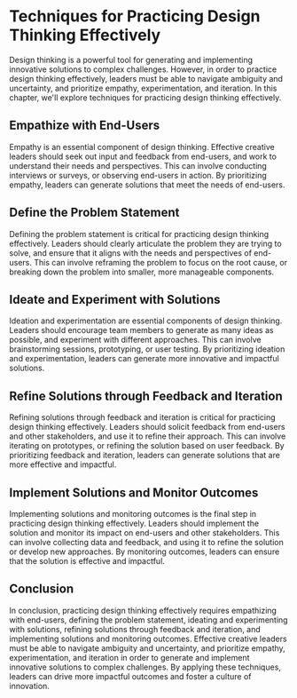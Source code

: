 # Techniques for Practicing Design Thinking Effectively

Design thinking is a powerful tool for generating and implementing innovative solutions to complex challenges. However, in order to practice design thinking effectively, leaders must be able to navigate ambiguity and uncertainty, and prioritize empathy, experimentation, and iteration. In this chapter, we'll explore techniques for practicing design thinking effectively.

Empathize with End-Users
------------------------

Empathy is an essential component of design thinking. Effective creative leaders should seek out input and feedback from end-users, and work to understand their needs and perspectives. This can involve conducting interviews or surveys, or observing end-users in action. By prioritizing empathy, leaders can generate solutions that meet the needs of end-users.

Define the Problem Statement
----------------------------

Defining the problem statement is critical for practicing design thinking effectively. Leaders should clearly articulate the problem they are trying to solve, and ensure that it aligns with the needs and perspectives of end-users. This can involve reframing the problem to focus on the root cause, or breaking down the problem into smaller, more manageable components.

Ideate and Experiment with Solutions
------------------------------------

Ideation and experimentation are essential components of design thinking. Leaders should encourage team members to generate as many ideas as possible, and experiment with different approaches. This can involve brainstorming sessions, prototyping, or user testing. By prioritizing ideation and experimentation, leaders can generate more innovative and impactful solutions.

Refine Solutions through Feedback and Iteration
-----------------------------------------------

Refining solutions through feedback and iteration is critical for practicing design thinking effectively. Leaders should solicit feedback from end-users and other stakeholders, and use it to refine their approach. This can involve iterating on prototypes, or refining the solution based on user feedback. By prioritizing feedback and iteration, leaders can generate solutions that are more effective and impactful.

Implement Solutions and Monitor Outcomes
----------------------------------------

Implementing solutions and monitoring outcomes is the final step in practicing design thinking effectively. Leaders should implement the solution and monitor its impact on end-users and other stakeholders. This can involve collecting data and feedback, and using it to refine the solution or develop new approaches. By monitoring outcomes, leaders can ensure that the solution is effective and impactful.

Conclusion
----------

In conclusion, practicing design thinking effectively requires empathizing with end-users, defining the problem statement, ideating and experimenting with solutions, refining solutions through feedback and iteration, and implementing solutions and monitoring outcomes. Effective creative leaders must be able to navigate ambiguity and uncertainty, and prioritize empathy, experimentation, and iteration in order to generate and implement innovative solutions to complex challenges. By applying these techniques, leaders can drive more impactful outcomes and foster a culture of innovation.
